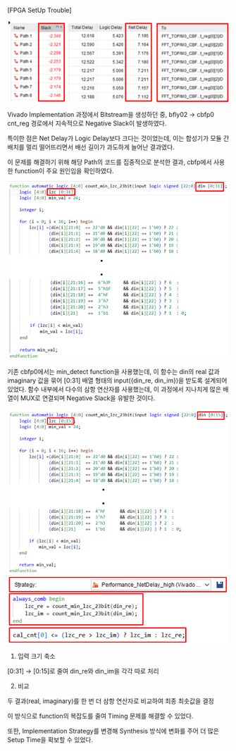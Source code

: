 [FPGA SetUp Trouble]

<img src="/History/img/img162.png" width=800> 

Vivado Implementation 과정에서 Bitstream을 생성하던 중, bfly02 → cbfp0 cnt_reg 경로에서 지속적으로 Negative Slack이 발생하였다.

특이한 점은 Net Delay가 Logic Delay보다 크다는 것이었는데, 이는 합성기가 모듈 간 배치를 멀리 떨어뜨리면서 배선 길이가 과도하게 늘어난 결과였다.

이 문제를 해결하기 위해 해당 Path의 코드를 집중적으로 분석한 결과, cbfp에서 사용한 function이 주요 원인임을 확인하였다.

<img src="/History/img/img163.png" width=500> 

기존 cbfp0에서는 min_detect function을 사용했는데, 이 함수는 din의 real 값과 imaginary 값을 묶어 [0:31] 배열 형태의 input({din_re, din_im})을 받도록 설계되어 있었다. 함수 내부에서 다수의 삼항 연산자를 사용했는데, 이 과정에서 지나치게 많은 배열이 MUX로 연결되며 Negative Slack을 유발한 것이다.

<img src="/History/img/img164.png" width=500> 

<img src="/History/img/img165.png" width=500> 

1. 입력 크기 축소

[0:31] → [0:15]로 줄여 din_re와 din_im을 각각 따로 처리

2. 비교

두 결과(real, imaginary)를 한 번 더 삼항 연산자로 비교하여 최종 최솟값을 결정

이 방식으로 function의 복잡도를 줄여 Timing 문제를 해결할 수 있었다.

또한, Implementation Strategy를 변경해 Synthesis 방식에 변화를 주어 더 많은 Setup Time을 확보할 수 있었다.

